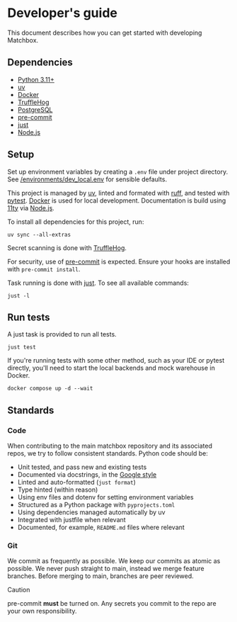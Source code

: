 # Developer's guide

This document describes how you can get started with developing Matchbox.

## Dependencies

* [Python 3.11+](https://www.python.org)
* [uv](https://docs.astral.sh/uv/)
* [Docker](https://www.docker.com)
* [TruffleHog](https://github.com/trufflesecurity/trufflehog)
* [PostgreSQL](https://www.postgresql.org)
* [pre-commit](https://pre-commit.com)
* [just](https://just.systems/man/en/)
* [Node.js](https://nodejs.org/en)

## Setup

Set up environment variables by creating a `.env` file under project directory. See [/environments/dev_local.env](./environments/dev_local.env) for sensible defaults.

This project is managed by [uv](https://docs.astral.sh/uv/), linted and formated with [ruff](https://docs.astral.sh/ruff/), and tested with [pytest](https://docs.pytest.org/en/stable/). [Docker](https://www.docker.com) is used for local development. Documentation is build using [11ty](https://www.11ty.dev) via [Node.js](https://nodejs.org/en).

To install all dependencies for this project, run:

```cnosole
uv sync --all-extras
```

Secret scanning is done with [TruffleHog](https://github.com/trufflesecurity/trufflehog).

For security, use of [pre-commit](https://pre-commit.com) is expected. Ensure your hooks are installed with `pre-commit install`.

Task running is done with [just](https://just.systems/man/en/). To see all available commands:

```console
just -l
```

## Run tests

A just task is provided to run all tests.

```console
just test
```

If you're running tests with some other method, such as your IDE or pytest directly, you'll need to start the local backends and mock warehouse in Docker.

```console
docker compose up -d --wait
```

## Standards

### Code

When contributing to the main matchbox repository and its associated repos, we try to follow consistent standards. Python code should be:

* Unit tested, and pass new and existing tests
* Documented via docstrings, in the [Google style](https://sphinxcontrib-napoleon.readthedocs.io/en/latest/example_google.html)
* Linted and auto-formatted (`just format`)
* Type hinted (within reason)
* Using env files and dotenv for setting environment variables
* Structured as a Python package with `pyprojects.toml`
* Using dependencies managed automatically by uv
* Integrated with justfile when relevant
* Documented, for example, `README.md` files where relevant

### Git

We commit as frequently as possible. We keep our commits as atomic as possible. We never push straight to main, instead we merge feature branches. Before merging to main, branches are peer reviewed.

> [!CAUTION]
> pre-commit **must** be turned on. Any secrets you commit to the repo are your own responsibility.
